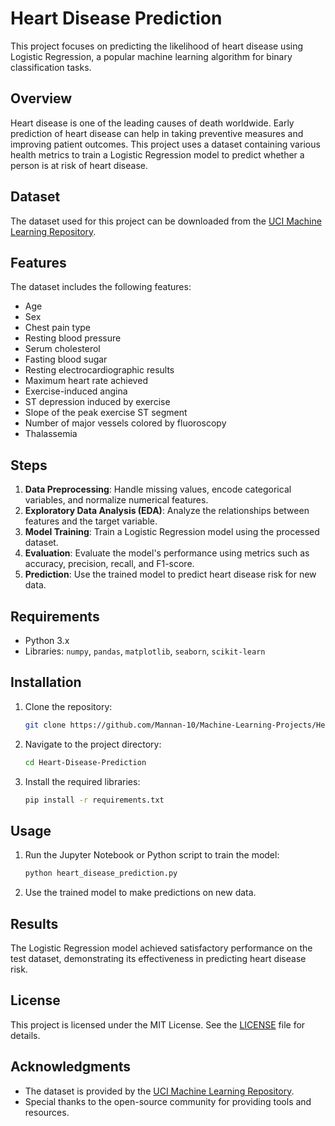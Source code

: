 # Heart Disease Prediction

This project focuses on predicting the likelihood of heart disease using Logistic Regression, a popular machine learning algorithm for binary classification tasks.

## Overview

Heart disease is one of the leading causes of death worldwide. Early prediction of heart disease can help in taking preventive measures and improving patient outcomes. This project uses a dataset containing various health metrics to train a Logistic Regression model to predict whether a person is at risk of heart disease.

## Dataset

The dataset used for this project can be downloaded from the [UCI Machine Learning Repository](https://drive.google.com/file/d/1CEql-OEexf9p02M5vCC1RDLXibHYE9Xz/view).

## Features

The dataset includes the following features:
- Age
- Sex
- Chest pain type
- Resting blood pressure
- Serum cholesterol
- Fasting blood sugar
- Resting electrocardiographic results
- Maximum heart rate achieved
- Exercise-induced angina
- ST depression induced by exercise
- Slope of the peak exercise ST segment
- Number of major vessels colored by fluoroscopy
- Thalassemia

## Steps

1. **Data Preprocessing**: Handle missing values, encode categorical variables, and normalize numerical features.
2. **Exploratory Data Analysis (EDA)**: Analyze the relationships between features and the target variable.
3. **Model Training**: Train a Logistic Regression model using the processed dataset.
4. **Evaluation**: Evaluate the model's performance using metrics such as accuracy, precision, recall, and F1-score.
5. **Prediction**: Use the trained model to predict heart disease risk for new data.

## Requirements

- Python 3.x
- Libraries: `numpy`, `pandas`, `matplotlib`, `seaborn`, `scikit-learn`

## Installation

1. Clone the repository:
    ```bash
    git clone https://github.com/Mannan-10/Machine-Learning-Projects/Heart-Disease-Prediction.git
    ```
2. Navigate to the project directory:
    ```bash
    cd Heart-Disease-Prediction
    ```
3. Install the required libraries:
    ```bash
    pip install -r requirements.txt
    ```

## Usage

1. Run the Jupyter Notebook or Python script to train the model:
    ```bash
    python heart_disease_prediction.py
    ```
2. Use the trained model to make predictions on new data.

## Results

The Logistic Regression model achieved satisfactory performance on the test dataset, demonstrating its effectiveness in predicting heart disease risk.

## License

This project is licensed under the MIT License. See the [LICENSE](LICENSE) file for details.

## Acknowledgments

- The dataset is provided by the [UCI Machine Learning Repository](https://drive.google.com/file/d/1CEql-OEexf9p02M5vCC1RDLXibHYE9Xz/view).
- Special thanks to the open-source community for providing tools and resources.
